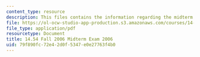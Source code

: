 ```yaml
---
content_type: resource
description: This files contains the information regarding the midterm exam 2006.
file: https://ol-ocw-studio-app-production.s3.amazonaws.com/courses/14-54-international-trade-fall-2016/79f890fc72e42d0f5347e0e27763f4b0_MIT14_54F16_Midterm2006.pdf
file_type: application/pdf
resourcetype: Document
title: 14.54 Fall 2006 Midterm Exam 2006
uid: 79f890fc-72e4-2d0f-5347-e0e27763f4b0
---
```

